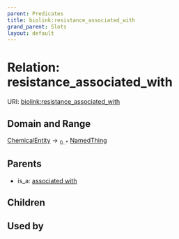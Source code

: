 ```yaml
---
parent: Predicates
title: biolink:resistance_associated_with
grand_parent: Slots
layout: default
---
```


# Relation: resistance_associated_with




URI: [biolink:resistance_associated_with](https://w3id.org/biolink/resistance_associated_with)

## Domain and Range

[ChemicalEntity](ChemicalEntity.md) ->  <sub>0..\*</sub> [NamedThing](NamedThing.md)

## Parents

 *  is_a: [associated with](associated_with.md)

## Children


## Used by

